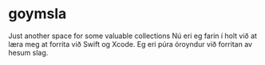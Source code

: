 # goymsla
Just another space for some valuable collections
Nú eri eg farin í holt við at læra meg at forrita við Swift og Xcode. 
Eg eri púra óroyndur við forritan av hesum slag.
